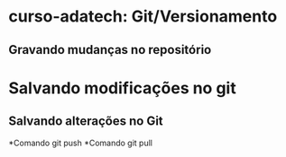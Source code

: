 # curso-adatech: Git/Versionamento
## Gravando mudanças no repositório
# Salvando modificações no git
## Salvando alterações no Git

*Comando git push
*Comando git pull

